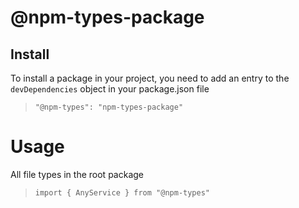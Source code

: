 # @npm-types-package

## Install
To install a package in your project, you need to add an entry to the `devDependencies` object in your package.json file 

> ```"@npm-types": "npm-types-package"```

# Usage
All file types in the root package

> ```import { AnyService } from "@npm-types"```

